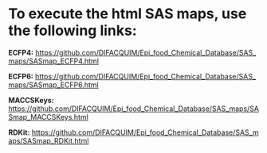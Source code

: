 # To execute the html SAS maps, use the following links:

**ECFP4:** https://github.com/DIFACQUIM/Epi_food_Chemical_Database/SAS_maps/SASmap_ECFP4.html

**ECFP6:** https://github.com/DIFACQUIM/Epi_food_Chemical_Database/SAS_maps/SASmap_ECFP6.html

**MACCSKeys:** https://github.com/DIFACQUIM/Epi_food_Chemical_Database/SAS_maps/SASmap_MACCSKeys.html

**RDKit:** https://github.com/DIFACQUIM/Epi_food_Chemical_Database/SAS_maps/SASmap_RDKit.html
